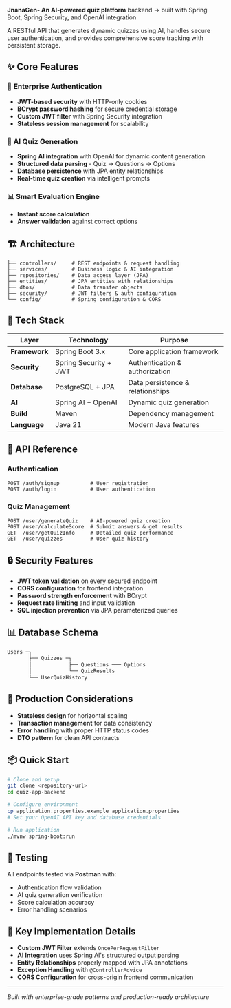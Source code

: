 **JnanaGen- An AI-powered quiz platform** backend -> built with Spring Boot, Spring Security, and OpenAI integration

A RESTful API that generates dynamic quizzes using AI, handles secure user authentication, and provides comprehensive score tracking with persistent storage.

## ✨ Core Features

### 🔐 **Enterprise Authentication**
- **JWT-based security** with HTTP-only cookies
- **BCrypt password hashing** for secure credential storage
- **Custom JWT filter** with Spring Security integration
- **Stateless session management** for scalability

### 🤖 **AI Quiz Generation**
- **Spring AI integration** with OpenAI for dynamic content generation
- **Structured data parsing** - Quiz → Questions → Options
- **Database persistence** with JPA entity relationships
- **Real-time quiz creation** via intelligent prompts

### 📊 **Smart Evaluation Engine**
- **Instant score calculation** 
- **Answer validation** against correct options

## 🏗️ Architecture

```
├── controllers/     # REST endpoints & request handling
├── services/        # Business logic & AI integration
├── repositories/    # Data access layer (JPA)
├── entities/        # JPA entities with relationships
├── dtos/            # Data transfer objects
├── security/        # JWT filters & auth configuration
└── config/          # Spring configuration & CORS
```

## 🔧 Tech Stack

| Layer | Technology | Purpose |
|-------|------------|---------|
| **Framework** | Spring Boot 3.x | Core application framework |
| **Security** | Spring Security + JWT | Authentication & authorization |
| **Database** | PostgreSQL + JPA | Data persistence & relationships |
| **AI** | Spring AI + OpenAI | Dynamic quiz generation |
| **Build** | Maven | Dependency management |
| **Language** | Java 21 | Modern Java features |

## 🚀 API Reference

### Authentication
```http
POST /auth/signup          # User registration
POST /auth/login           # User authentication
```

### Quiz Management
```http
POST /user/generateQuiz    # AI-powered quiz creation
POST /user/calculateScore  # Submit answers & get results
GET  /user/getQuizInfo     # Detailed quiz performance
GET  /user/quizzes         # User quiz history
```

## 🔒 Security Features

- **JWT token validation** on every secured endpoint
- **CORS configuration** for frontend integration
- **Password strength enforcement** with BCrypt
- **Request rate limiting** and input validation
- **SQL injection prevention** via JPA parameterized queries

## 📊 Database Schema

```sql
Users ─┐
       ├── Quizzes ─┐
       │            ├── Questions ─── Options
       │            └── QuizResults
       └── UserQuizHistory
```

## 🎯 Production Considerations

- **Stateless design** for horizontal scaling
- **Transaction management** for data consistency
- **Error handling** with proper HTTP status codes
- **DTO pattern** for clean API contracts

## 📦 Quick Start

```bash
# Clone and setup
git clone <repository-url>
cd quiz-app-backend

# Configure environment
cp application.properties.example application.properties
# Set your OpenAI API key and database credentials

# Run application
./mvnw spring-boot:run
```

## 🧪 Testing

All endpoints tested via **Postman** with:
- Authentication flow validation
- AI quiz generation verification
- Score calculation accuracy
- Error handling scenarios

## 📝 Key Implementation Details

- **Custom JWT Filter** extends `OncePerRequestFilter`
- **AI Integration** uses Spring AI's structured output parsing
- **Entity Relationships** properly mapped with JPA annotations
- **Exception Handling** with `@ControllerAdvice`
- **CORS Configuration** for cross-origin frontend communication

---

*Built with enterprise-grade patterns and production-ready architecture*